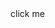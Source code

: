 <div onclick="alert('XSS')">click me</div>

<script>alert("XSS")</script>

<script>
    alert("XSS");
</script>
